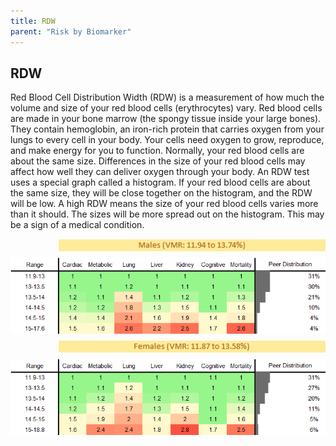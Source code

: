 ```yaml
---
title: RDW
parent: "Risk by Biomarker"
---
```



## RDW


Red Blood Cell Distribution Width (RDW) is a measurement of how much the volume and size of your red blood cells (erythrocytes) vary. Red blood cells are made in your bone marrow (the spongy tissue inside your large bones). They contain hemoglobin, an iron-rich protein that carries oxygen from your lungs to every cell in your body. Your cells need oxygen to grow, reproduce, and make energy for you to function. Normally, your red blood cells are about the same size. Differences in the size of your red blood cells may affect how well they can deliver oxygen through your body. An RDW test uses a special graph called a histogram. If your red blood cells are about the same size, they will be close together on the histogram, and the RDW will be low. A high RDW means the size of your red blood cells varies more than it should. The sizes will be more spread out on the histogram. This may be a sign of a medical condition.

<div style="display: flex; flex-direction: column; gap: 10px;">

  <img src="/assets/images/vmrbiomarker_rdw__male.png" alt="RDW VMR Male" style="margin-left: 15%">
  <img src="/assets/images/rr_rdw__male.png" alt="RDW RR Male">

  <img src="/assets/images/vmrbiomarker_rdw__female.png" alt="RDW VMR Female" style="margin-left: 15%; ">
  <img src="/assets/images/rr_rdw__female.png" alt="RDW RR Female">

</div>



